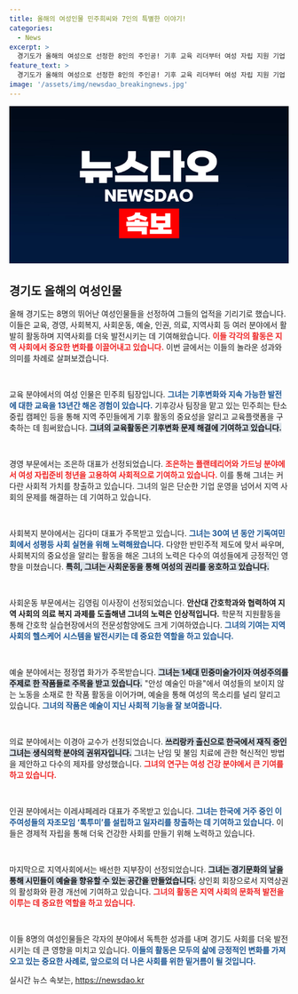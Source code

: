 ```yaml
---
title: 올해의 여성인물 민주희씨와 7인의 특별한 이야기!
categories:
  - News
excerpt: >
  경기도가 올해의 여성으로 선정한 8인의 주인공! 기후 교육 리더부터 여성 자립 지원 기업 대표까지, 각 분야서 혁신을 이끈 그녀들의 놀라운 이야기를 만나보세요. 클릭하면 inspiration이 가득!
feature_text: >
  경기도가 올해의 여성으로 선정한 8인의 주인공! 기후 교육 리더부터 여성 자립 지원 기업 대표까지, 각 분야서 혁신을 이끈 그녀들의 놀라운 이야기를 만나보세요. 클릭하면 inspiration이 가득!
image: '/assets/img/newsdao_breakingnews.jpg'
---
```


<p><img src="/assets/img/newsdao_breakingnews.jpg" alt="ranknews 속보" /></p>

<h2 data-ke-size="size26">경기도 올해의 여성인물</h2>

<p data-ke-size="size16">올해 경기도는 8명의 뛰어난 여성인물들을 선정하여 그들의 업적을 기리기로 했습니다. 이들은 교육, 경영, 사회복지, 사회운동, 예술, 인권, 의료, 지역사회 등 여러 분야에서 활발히 활동하며 지역사회를 더욱 발전시키는 데 기여해왔습니다. <b><span style="color: #ee2323;">이들 각각의 활동은 지역 사회에서 중요한 변화를 이끌어내고 있습니다.</span></b> 이번 글에서는 이들의 놀라운 성과와 의미를 차례로 살펴보겠습니다.</p>

<p data-ke-size="size16">&nbsp;</p>

<p>교육 분야에서의 여성 인물은 민주희 팀장입니다. <b><span style="color: #1a5490;">그녀는 기후변화와 지속 가능한 발전에 대한 교육을 13년간 해온 경험이 있습니다.</span></b> 기후강사 팀장을 맡고 있는 민주희는 탄소중립 캠페인 등을 통해 지역 주민들에게 기후 활동의 중요성을 알리고 교육플랫폼을 구축하는 데 힘써왔습니다. <b><span style="background-color: #21538527;">그녀의 교육활동은 기후변화 문제 해결에 기여하고 있습니다.</span></b> </p>

<p data-ke-size="size16">&nbsp;</p>

<p>경영 부문에서는 조은하 대표가 선정되었습니다. <b><span style="color: #ee2323;">조은하는 플랜테리어와 가드닝 분야에서 여성 자립준비 청년을 고용하여 사회적으로 기여하고 있습니다.</span></b> 이를 통해 그녀는 커다란 사회적 가치를 창출하고 있습니다. 그녀의 일은 단순한 기업 운영을 넘어서 지역 사회의 문제를 해결하는 데 기여하고 있습니다. </p>

<p data-ke-size="size16">&nbsp;</p>

<p>사회복지 분야에서는 김다미 대표가 주목받고 있습니다. <b><span style="color: #1a5490;">그녀는 30여 년 동안 기독여민회에서 성평등 사회 실현을 위해 노력해왔습니다.</span></b> 다양한 반민주적 제도에 맞서 싸우며, 사회복지의 중요성을 알리는 활동을 해온 그녀의 노력은 다수의 여성들에게 긍정적인 영향을 미쳤습니다. <b><span style="background-color: #21538527;">특히, 그녀는 사회운동을 통해 여성의 권리를 옹호하고 있습니다.</span></b></p>

<p data-ke-size="size16">&nbsp;</p>

<p>사회운동 부문에서는 김영림 이사장이 선정되었습니다. <b><span style="ee2323;">안산대 간호학과와 협력하여 지역 사회의 의료 복지 과제를 도출해낸 그녀의 노력은 인상적입니다.</span></b> 학문적 지원활동을 통해 간호학 실습현장에서의 전문성함양에도 크게 기여하였습니다. <b><span style="color: #1a5490;">그녀의 기여는 지역 사회의 헬스케어 시스템을 발전시키는 데 중요한 역할을 하고 있습니다.</span></b></p>

<p data-ke-size="size16">&nbsp;</p>

<p>예술 분야에서는 정정엽 화가가 주목받습니다. <b><span style="background-color: #21538527;">그녀는 1세대 민중미술가이자 여성주의를 주제로 한 작품들로 주목을 받고 있습니다.</span></b> "안성 예술인 마을"에서 여성들의 보이지 않는 노동을 소재로 한 작품 활동을 이어가며, 예술을 통해 여성의 목소리를 널리 알리고 있습니다. <b><span style="color: #1a5490;">그녀의 작품은 예술이 지닌 사회적 기능을 잘 보여줍니다.</span></b></p>

<p data-ke-size="size16">&nbsp;</p>

<p>의료 분야에서는 이경아 교수가 선정되었습니다. <b><span style="background-color: #21538527;">쓰리랑카 출신으로 한국에서 재직 중인 그녀는 생식의학 분야의 권위자입니다.</span></b> 그녀는 난임 및 불임 치료에 관한 혁신적인 방법을 제안하고 다수의 제자를 양성했습니다. <b><span style="color: #ee2323;">그녀의 연구는 여성 건강 분야에서 큰 기여를 하고 있습니다.</span></b> </p>

<p data-ke-size="size16">&nbsp;</p>

<p>인권 분야에서는 이레샤페레라 대표가 주목받고 있습니다. <b><span style="color: #1a5490;">그녀는 한국에 거주 중인 이주여성들의 자조모임 ‘톡투미’를 설립하고 일자리를 창출하는 데 기여하고 있습니다.</span></b> 이들은 경제적 자립을 통해 더욱 건강한 사회를 만들기 위해 노력하고 있습니다. </p>

<p data-ke-size="size16">&nbsp;</p>

<p>마지막으로 지역사회에서는 배선한 지부장이 선정되었습니다. <b><span style="background-color: #21538527;">그녀는 경기문화의 날을 통해 시민들이 예술을 향유할 수 있는 공간을 만들었습니다.</span></b> 상인회 회장으로서 지역상권의 활성화와 환경 개선에 기여하고 있습니다. <b><span style="color: #ee2323;">그녀의 활동은 지역 사회의 문화적 발전을 이루는 데 중요한 역할을 하고 있습니다.</span></b> </p>

<p data-ke-size="size16">&nbsp;</p>

<p>이들 8명의 여성인물들은 각자의 분야에서 독특한 성과를 내며 경기도 사회를 더욱 발전시키는 데 큰 영향을 미치고 있습니다. <b><span style="color: #1a5490;">이들의 활동은 모두의 삶에 긍정적인 변화를 가져오고 있는 중요한 사례로, 앞으로의 더 나은 사회를 위한 밑거름이 될 것입니다.</span></b></p>
실시간 뉴스 속보는, <a href="https://newsdao.kr" rel="dofollow">https://newsdao.kr</a>


